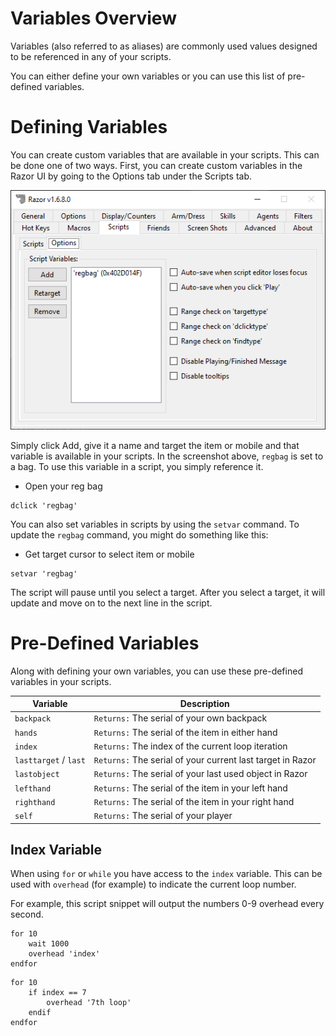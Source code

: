 # Variables Overview

Variables (also referred to as aliases) are commonly used values designed to be referenced in any of your scripts.

You can either define your own variables or you can use this list of pre-defined variables.

# Defining Variables

You can create custom variables that are available in your scripts.  This can be done one of two ways.  First, you can create custom variables in the Razor UI by going to the Options tab under the Scripts tab.

![variables](../images/scripts-options.png)

Simply click Add, give it a name and target the item or mobile and that variable is available in your scripts.  In the screenshot above, `regbag` is set to a bag.  To use this variable in a script, you simply reference it.

* Open your reg bag

```razor
dclick 'regbag'
```

You can also set variables in scripts by using the `setvar` command.  To update the `regbag` command, you might do something like this:

* Get target cursor to select item or mobile

```razor
setvar 'regbag'
```

The script will pause until you select a target. After you select a target, it will update and move on to the next line in the script.

# Pre-Defined Variables

Along with defining your own variables, you can use these pre-defined variables in your scripts.

| Variable          | Description                                                |
| ----------------- | ---------------------------------------------------------- |
| `backpack`          | `Returns:` The serial of your own backpack                 |
| `hands`             | `Returns:` The serial of the item in either hand           |
| `index`             | `Returns:` The index of the current loop iteration           |
| `lasttarget` / `last` | `Returns:` The serial of your current last target in Razor |
| `lastobject`        | `Returns:` The serial of your last used object in Razor    |
| `lefthand`          | `Returns:` The serial of the item in your left hand        |
| `righthand`         | `Returns:` The serial of the item in your right hand       |
| `self`              | `Returns:` The serial of your player                       |

## Index Variable

When using `for` or `while` you have access to the `index` variable. This can be used with `overhead` (for example) to indicate the current loop number.

For example, this script snippet will output the numbers 0-9 overhead every second.

```razor
for 10
    wait 1000
    overhead 'index'
endfor
```

```razor
for 10
    if index == 7
        overhead '7th loop'
    endif
endfor
```
